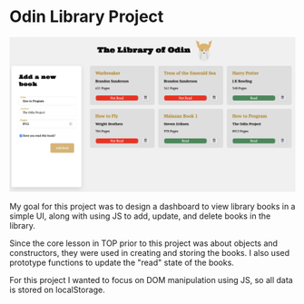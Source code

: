 # Odin Library Project

![Alt text](./images/library-dashboard.png)

My goal for this project was to design a dashboard to view library books in a simple UI, along with using JS to add, update, and delete books in the library.

Since the core lesson in TOP prior to this project was about objects and constructors, they were used in creating and storing the books. I also used prototype functions to update the "read" state of the books.

For this project I wanted to focus on DOM manipulation using JS, so all data is stored on localStorage.
